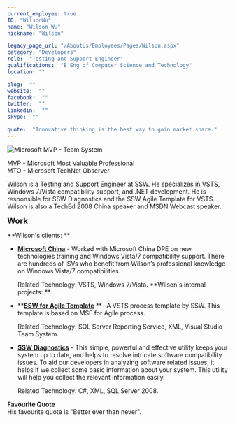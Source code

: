 ```yaml
---
current_employee: true
ID: "WilsonWu"
name: "Wilson Wu"
nickname: "Wilson"

legacy_page_url: "/AboutUs/Employees/Pages/Wilson.aspx"
category: "Developers"
role:  "Testing and Support Engineer"
qualifications:  "B Eng of Computer Science and Technology"
location: ""

blog:  ""
website:  ""
facebook:  ""
twitter:  ""
linkedin:  ""
skype:  ""

quote:  "Innovative thinking is the best way to gain market share."
---
```


  ![Microsoft MVP - Team System](/AboutUs2/Employees/PublishingImages/mvplogo.gif) 


MVP - Microsoft Most Valuable Professional  
 MTO - Microsoft TechNet Observer

Wilson is a Testing and Support Engineer at SSW. He specializes in VSTS, Windows 7/Vista compatibility support, and .NET development. He is responsible for SSW Diagnostics and the SSW Agile Template for VSTS.  
 Wilson is also a TechEd 2008 China speaker and MSDN Webcast speaker.

**<font size="4">Work</font>**

**Wilson's clients: **

*   **[**Microsoft China**](http://www.microsoft.com/ "Microsoft China")** - Worked with Microsoft China DPE on new technologies training and Windows Vista/7 compatibility support. There are hundreds of ISVs who benefit from Wilson’s professional knowledge on Windows Vista/7 compatibilities.   

    Related Technology: VSTS, Windows 7/Vista. 
**Wilson's internal projects: **

*   **[**SSW for Agile Template**](http://www.ssw.com.au/ssw/Download/ProdBasket.aspx?ID=AT "SSW for Agile Template") **- A VSTS process template by SSW. This template is based on MSF for Agile process.  

    Related Technology: SQL Server Reporting Service, XML, Visual Studio Team System.

*   **[**SSW Diagnostics**](http://www.ssw.com.au/ssw/diagnostics/ "SSW Diagnostics")** - This simple, powerful and effective utility keeps your system up to date, and helps to resolve intricate software compatibility issues. To aid our developers in analyzing software related issues, it helps if we collect some basic information about your system. This utility will help you collect the relevant information easily.   

    Related Technology: C#, XML, SQL Server 2008.

**Favourite Quote**  
 His favourite quote is "Better ever than never".